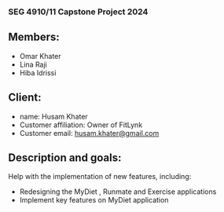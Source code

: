 ### SEG 4910/11 Capstone Project 2024

## Members:
- Omar Khater
- Lina Raji
- Hiba Idrissi

## Client:
- name: Husam Khater
- Customer affiliation: Owner of FitLynk
- Customer email: husam.khater@gmail.com

## Description and goals:
Help with the implementation of new features, including:
- Redesigning the MyDiet , Runmate and Exercise applications
- Implement key features on MyDiet application

